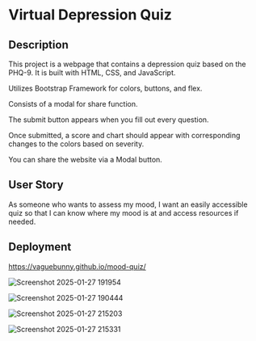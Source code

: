 # Virtual Depression Quiz
## Description
This project is a webpage that contains a depression quiz based on the PHQ-9. It is built with HTML, CSS, and JavaScript. 

Utilizes Bootstrap Framework for colors, buttons, and flex.

Consists of a modal for share function.

The submit button appears when you fill out every question.

Once submitted, a score and chart should appear with corresponding changes to the colors based on severity.

You can share the website via a Modal button.

## User Story
As someone who wants to assess my mood, I want an easily accessible quiz so that I can know where my mood is at and access resources if needed.

## Deployment
https://vaguebunny.github.io/mood-quiz/

![Screenshot 2025-01-27 191954](https://github.com/user-attachments/assets/cb673c92-9323-4d75-9615-c3fe831de0eb)

![Screenshot 2025-01-27 190444](https://github.com/user-attachments/assets/3c40cbe0-1711-4462-ad6a-b8bd645ea7a2)

![Screenshot 2025-01-27 215203](https://github.com/user-attachments/assets/8df80d2e-356d-467b-acc0-30b539fada7e)

![Screenshot 2025-01-27 215331](https://github.com/user-attachments/assets/c9c232cd-55af-48b7-9d03-2577088f6304)

